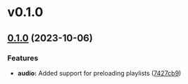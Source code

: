 # v0.1.0

## [0.1.0](https://github.com/vadanx/foundryvtt-common-library/compare/v0.0.1...v0.1.0) (2023-10-06)


### Features

* **audio:** Added support for preloading playlists ([7427cb9](https://github.com/vadanx/foundryvtt-common-library/commit/7427cb9ce65f7b28f793eef8dcceae20fc4ac489))



